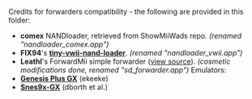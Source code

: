﻿Credits for forwarders compatibility - the following are provided in this folder:
* **comex** NANDloader, retrieved from ShowMiiWads repo. *(renamed "nandloader_comex.app")*
* **FIX94**'s **[tiny-vwii-nand-loader](https://github.com/FIX94/tiny-vwii-nand-loader)**. *(renamed "nandloader_vwii.app")*
* **Leathl**'s ForwardMii simple forwarder ([view source](https://github.com/Brawl345/customizemii/tree/master/ForwardMii)). *(cosmetic modifications done, renamed "sd_forwarder.app")*
Emulators:
* **[Genesis Plus GX](https://github.com/ekeeke/Genesis-Plus-GX)** (ekeeke)
* **[Snes9x-GX](https://github.com/dborth/snes9xgx)** (dborth et al.)